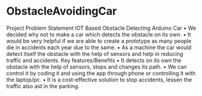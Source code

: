 # ObstacleAvoidingCar
Project Problem Statement
IOT Based Obstacle Detecting Arduino Car
• We decided why not to make a car which detects the obstacle on its own.
• It would be very helpful if we are able to create a prototype as many people die in accidents each year due to the same.
• As a machine the car would detect itself the obstacle with the help of sensors and help in reducing traffic and accidents.
Key features/Benefits
• It detects on its own the obstacle with the help of sensors, stops and changes its path.
• We can control it by coding it and using the app through phone or controlling it with the laptop/pc.
• It is a cost-effective solution to stop accidents, lessen the traffic also aid in the parking.
